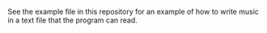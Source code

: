 See the example file in this repository for an example of how to write music in a text file that the program can read.
